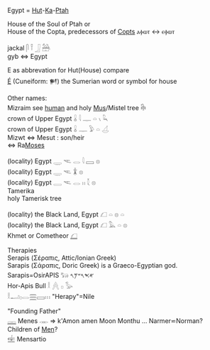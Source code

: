 Egypt = [Hut](Hut)-[Ka](Ka)-[Ptah](Ptah)  

House of the Soul of Ptah or  
House of the Copta, predecessors of [Copts](https://en.wikipedia.org/wiki/Copt) ⲁⲫⲱⲧ ↔ ⲉⲫⲱⲧ  

   jackal   𓋴  𓍋  𓃀  𓃤  
gyb ⇔ Egypt  


E as abbrevation for Hut(House) compare  
[É](https://en.wikipedia.org/wiki/%C3%89_(temple)) (Cuneiform: 𒂍) the Sumerian word or symbol for house  

Other names:  
Mizraim see [human](Human) and holy [Mus](Mus)/Mistel tree 𓇗  
  crown of Upper Egypt   𓏇  𓇋  𓊃  𓏏  𓏯  𓆗  
  crown of Upper Egypt   𓏇  𓊃  𓅱  𓏏  𓋒  
  Mizwt ⇔ Mesut : son/heir  
 ⇔ Ra[Moses](Moses)  

   (locality) Egypt   𓇾  𓌻  𓂋  𓇋  𓈙  𓊖  
   (locality) Egypt   𓇾  𓌻  𓇇  𓊖  
   (locality) Egypt   𓇿  𓌻  𓂋  𓏮  𓇜  𓊖  
Tamerika  
holy Tamerisk tree  

   (locality) the Black Land, Egypt   𓆎  𓏏  𓊖  𓏏  
   (locality) the Black Land, Egypt   𓆎  𓅓  𓏏  𓊖  
Khmet or Cometheor [𓆎](𓆎)  

  Therapies  
  Serapis (Σέραπις, Attic/Ionian Greek)  
  Sarapis (Σάραπις, Doric Greek) is a Graeco-Egyptian god.  
  Sarapis=OsirAPIS 𓃒 𐤀𐤎𐤓𐤔𐤌𐤓  
  Hor-Apis Bull   𓎛  𓐑  𓊪  𓅭  
  𓎛𓂝𓊪𓂋𓈗𓈙𓏥  "Herapy"=Nile  



"Founding Father"  
[𓋉](𓋉) Menes 𓋊 => k'Amon amen Moon Monthu ... Narmer⋍Norman?  
Children of [Men](Human)?  
𓈾 Mensartio  
